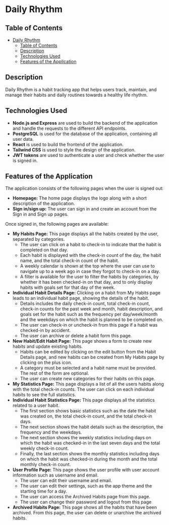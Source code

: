 # Daily Rhythm

## Table of Contents

- [Daily Rhythm](#daily-rhythm)
  - [Table of Contents](#table-of-contents)
  - [Description](#description)
  - [Technologies Used](#technologies-used)
  - [Features of the Application](#features-of-the-application)

## Description

Daily Rhythm is a habit tracking app that helps users track, maintain, and manage their habits and daily routines towards a healthy life rhythm. 

## Technologies Used

* **Node.js and Express** are used to build the backend of the application and handle the requests to the different API endpoints.
* **PostgreSQL** is used for the database of the application, containing all user data.
* **React** is used to build the frontend of the application.
* **Tailwind CSS** is used to style the design of the application.
* **JWT tokens** are used to authenticate a user and check whether the user is signed in.

## Features of the Application

The application consists of the following pages when the user is signed out:

* **Homepage:** The home page displays the logo along with a short description of the application.
* **Sign in/sign up:** The user can sign in and create an account from the Sign in and Sign up pages. 

Once signed in, the following pages are available:

* **My Habits Page:** This page displays all the habits created by the user, separated by categories. 
  * The user can click on a habit to check-in to indicate that the habit is completed on that day. 
  * Each habit is displayed with the check-in count of the day, the habit name, and the total check-in count of the habit.
  * A weekly calendar is shown at the top where the user can use to navigate up to a week ago in case they forgot to check-in on a day.
  * A filter is available for the user to filter the habits by categories, by whether it has been checked-in on that day, and to only display habits with goals set for that day of the week. 
* **Individual Habit Details Page:** Clicking on a habit from My Habits page leads to an individual habit page, showing the details of the habit.
   * Details includes the daily check-in count, total check-in count, check-in counts for the past week and month, habit description, and goals set for the habit such as the frequency per day/week/month and the weekdays on which the habit is planned to be completed on.
   * The user can check-in or uncheck-in from this page if a habit was checked-in by accident.
   * The user can archive or delete a habit form this page.  
* **New Habit/Edit Habit Page:** This page shows a form to create new habits and update existing habits. 
  * Habits can be edited by clicking on the edit button from the Habit Details page, and new habits can be created from My Habits page by clicking on the plus icon.
  * A category must be selected and a habit name must be provided. The rest of the form are optional. 
  * The user can create new categories for their habits on this page.
* **My Statistics Page:** This page displays a list of all the users habits along with the total check-in counts. The user can click on each individual habits to see the full statistics.
* **Individual Habit Statistics Page:** This page displays all the statistics related to a user habit. 
  * The first section shows basic statistics such as the date the habit was created on, the total check-in count, and the total check-in days.
  * The next section shows the habit details such as the description, the frequency and the weekdays. 
  * The next section shows the weekly statistics including days on which the habit was checked-in in the last seven days and the total weekly check-in count.
  * Finally, the last section shows the monthly statistics including days on which the habit was checked-in during the month and the total monthly check-in count.
* **User Profile Page:** This page shows the user profile with user account information such as username and email. 
  * The user can edit their username and email.
  * The user can edit their settings, such as the app theme and the starting time for a day. 
  * The user can access the Archived Habits page from this page.
  * The user can change their password and logout from this page
* **Archived Habits Page:** This page shows all the habits that have been archived. From this page, the user can delete or unarchive the archived habits.